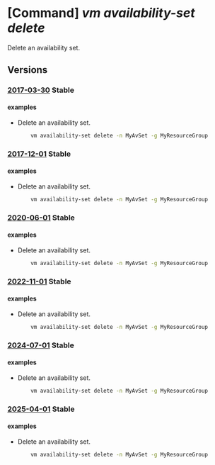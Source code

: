 # [Command] _vm availability-set delete_

Delete an availability set.

## Versions

### [2017-03-30](/Resources/mgmt-plane/L3N1YnNjcmlwdGlvbnMve30vcmVzb3VyY2Vncm91cHMve30vcHJvdmlkZXJzL21pY3Jvc29mdC5jb21wdXRlL2F2YWlsYWJpbGl0eXNldHMve30=/2017-03-30.xml) **Stable**

<!-- mgmt-plane /subscriptions/{}/resourcegroups/{}/providers/microsoft.compute/availabilitysets/{} 2017-03-30 -->

#### examples

- Delete an availability set.
    ```bash
        vm availability-set delete -n MyAvSet -g MyResourceGroup
    ```

### [2017-12-01](/Resources/mgmt-plane/L3N1YnNjcmlwdGlvbnMve30vcmVzb3VyY2Vncm91cHMve30vcHJvdmlkZXJzL21pY3Jvc29mdC5jb21wdXRlL2F2YWlsYWJpbGl0eXNldHMve30=/2017-12-01.xml) **Stable**

<!-- mgmt-plane /subscriptions/{}/resourcegroups/{}/providers/microsoft.compute/availabilitysets/{} 2017-12-01 -->

#### examples

- Delete an availability set.
    ```bash
        vm availability-set delete -n MyAvSet -g MyResourceGroup
    ```

### [2020-06-01](/Resources/mgmt-plane/L3N1YnNjcmlwdGlvbnMve30vcmVzb3VyY2Vncm91cHMve30vcHJvdmlkZXJzL21pY3Jvc29mdC5jb21wdXRlL2F2YWlsYWJpbGl0eXNldHMve30=/2020-06-01.xml) **Stable**

<!-- mgmt-plane /subscriptions/{}/resourcegroups/{}/providers/microsoft.compute/availabilitysets/{} 2020-06-01 -->

#### examples

- Delete an availability set.
    ```bash
        vm availability-set delete -n MyAvSet -g MyResourceGroup
    ```

### [2022-11-01](/Resources/mgmt-plane/L3N1YnNjcmlwdGlvbnMve30vcmVzb3VyY2Vncm91cHMve30vcHJvdmlkZXJzL21pY3Jvc29mdC5jb21wdXRlL2F2YWlsYWJpbGl0eXNldHMve30=/2022-11-01.xml) **Stable**

<!-- mgmt-plane /subscriptions/{}/resourcegroups/{}/providers/microsoft.compute/availabilitysets/{} 2022-11-01 -->

#### examples

- Delete an availability set.
    ```bash
        vm availability-set delete -n MyAvSet -g MyResourceGroup
    ```

### [2024-07-01](/Resources/mgmt-plane/L3N1YnNjcmlwdGlvbnMve30vcmVzb3VyY2Vncm91cHMve30vcHJvdmlkZXJzL21pY3Jvc29mdC5jb21wdXRlL2F2YWlsYWJpbGl0eXNldHMve30=/2024-07-01.xml) **Stable**

<!-- mgmt-plane /subscriptions/{}/resourcegroups/{}/providers/microsoft.compute/availabilitysets/{} 2024-07-01 -->

#### examples

- Delete an availability set.
    ```bash
        vm availability-set delete -n MyAvSet -g MyResourceGroup
    ```

### [2025-04-01](/Resources/mgmt-plane/L3N1YnNjcmlwdGlvbnMve30vcmVzb3VyY2Vncm91cHMve30vcHJvdmlkZXJzL21pY3Jvc29mdC5jb21wdXRlL2F2YWlsYWJpbGl0eXNldHMve30=/2025-04-01.xml) **Stable**

<!-- mgmt-plane /subscriptions/{}/resourcegroups/{}/providers/microsoft.compute/availabilitysets/{} 2025-04-01 -->

#### examples

- Delete an availability set.
    ```bash
        vm availability-set delete -n MyAvSet -g MyResourceGroup
    ```
